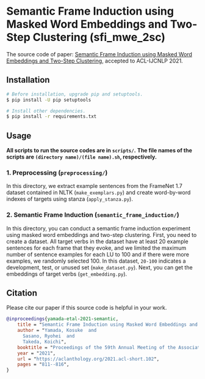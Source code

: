 # Semantic Frame Induction using Masked Word Embeddings and Two-Step Clustering (sfi_mwe_2sc)

The source code of paper: [Semantic Frame Induction using Masked Word Embeddings and Two-Step Clustering](https://aclanthology.org/2021.acl-short.102/), accepted to ACL-IJCNLP 2021.

## Installation

```sh
# Before installation, upgrade pip and setuptools.
$ pip install -U pip setuptools

# Install other dependencies.
$ pip install -r requirements.txt
```

## Usage

**All scripts to run the source codes are in `scripts/`.**
**The file names of the scripts are `(directory name)/(file name).sh`, respectively.**

### 1. Preprocessing (`preprocessing/`)

In this directory, we extract example sentences from the FrameNet 1.7 dataset contained in NLTK (`make_exemplars.py`) and create word-by-word indexes of targets using stanza (`apply_stanza.py`).

### 2. Semantic Frame Induction (`semantic_frame_induction/`)

In this directory, you can conduct a semantic frame induction experiment using masked word embeddings and two-step clustering.
First, you need to create a dataset.
All target verbs in the dataset have at least 20 example sentences for each frame that they evoke, and we limited the maximum number of sentence examples for each LU to 100 and if there were more examples, we randomly selected 100.
In this dataset, `20-100` indicates a development, test, or unused set (`make_dataset.py`).
Next, you can get the embeddings of target verbs (`get_embedding.py`).


## Citation

Please cite our paper if this source code is helpful in your work.

```bibtex
@inproceedings{yamada-etal-2021-semantic,
    title = "Semantic Frame Induction using Masked Word Embeddings and Two-Step Clustering",
    author = "Yamada, Kosuke  and
      Sasano, Ryohei  and
      Takeda, Koichi",
    booktitle = "Proceedings of the 59th Annual Meeting of the Association for Computational Linguistics and the 11th International Joint Conference on Natural Language Processing (Volume 2: Short Papers)",
    year = "2021",
    url = "https://aclanthology.org/2021.acl-short.102",
    pages = "811--816",
}
```
